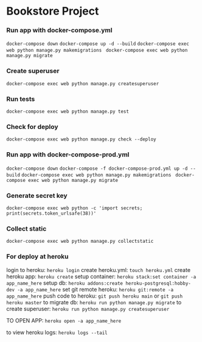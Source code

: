 # Bookstore Project

### Run app with docker-compose.yml
```docker-compose down```
```docker-compose up -d --build```
```docker-compose exec web python manage.py makemigrations ```
```docker-compose exec web python manage.py migrate```

### Create superuser
```docker-compose exec web python manage.py createsuperuser```

### Run tests
```docker-compose exec web python manage.py test```

### Check for deploy
```docker-compose exec web python manage.py check --deploy```


### Run app with docker-compose-prod.yml
```docker-compose down```
```docker-compose -f docker-compose-prod.yml up -d --build```
```docker-compose exec web python manage.py makemigrations ```
```docker-compose exec web python manage.py migrate```


### Generate secret key
```docker-compose exec web python -c 'import secrets; print(secrets.token_urlsafe(38))'```

### Collect static
```docker-compose exec web python manage.py collectstatic```


### For deploy at heroku
login to heroku: ```heroku login```
create heroku.yml: ```touch heroku.yml```
create heroku app: ```heroku create```
setup container: ```heroku stack:set container -a app_name_here```
setup db: ```heroku addons:create heroku-postgresql:hobby-dev -a app_name_here```
set git remote heroku: ```heroku git:remote -a app_name_here```
push code to heroku: ```git push heroku main``` or ```git push heroku master```
to migrate db: ```heroku run python manage.py migrate```
to create superuser: ```heroku run python manage.py createsuperuser```

TO OPEN APP: ```heroku open -a app_name_here```

to view heroku logs: ```heroku logs --tail```